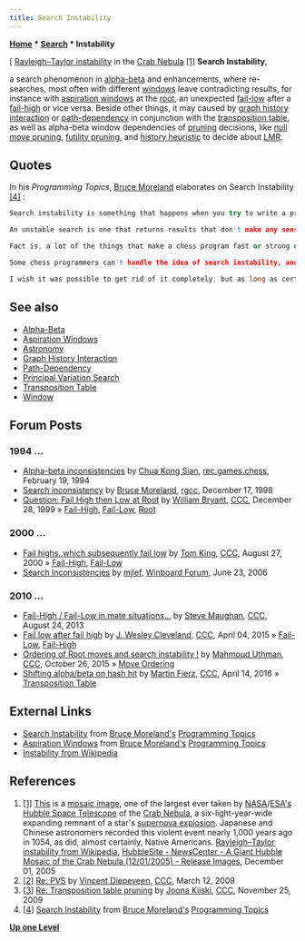 ```yaml
---
title: Search Instability
---
```

**[Home](Home "Home") \* [Search](Search "Search") \* Instability**



[ [Rayleigh–Taylor instability](https://en.wikipedia.org/wiki/Rayleigh%E2%80%93Taylor_instability) in the [Crab Nebula](https://en.wikipedia.org/wiki/Crab_Nebula) <a id="cite-note-1" href="#cite-ref-1">[1]</a>
**Search Instability**,  

a search phenomenon in [alpha-beta](Alpha-Beta "Alpha-Beta") and enhancements, where re-searches, most often with different [windows](Window "Window") leave contradicting results, for instance with [aspiration windows](Aspiration_Windows "Aspiration Windows") at the [root](Root "Root"), an unexpected [fail-low](Fail-Low "Fail-Low") after a [fail-high](Fail-High "Fail-High") or vice versa. Beside other things, it may caused by [graph history interaction](Graph_History_Interaction "Graph History Interaction") or [path-dependency](Path-Dependency "Path-Dependency") in conjunction with the [transposition table](Transposition_Table "Transposition Table"), as well as alpha-beta window dependencies of [pruning](Pruning "Pruning") decisions, like [null move pruning](Null_Move_Pruning "Null Move Pruning"), [futility pruning](Futility_Pruning "Futility Pruning"), and [history heuristic](History_Heuristic "History Heuristic") to decide about [LMR](Late_Move_Reductions "Late Move Reductions"). 



## Quotes


In his *Programming Topics*, [Bruce Moreland](Bruce_Moreland "Bruce Moreland") elaborates on Search Instability <a id="cite-note-4" href="#cite-ref-4">[4]</a> :




```C++
Search instability is something that happens when you try to write a program that is strong, as opposed to one that is perfect. There are many causes of instability, and I will discuss how various search enhancements can lead to instability, when I discuss those enhancements. A few other search techniques must take into account the possibility of instability.

```


```C++
An unstable search is one that returns results that don't make any sense. You have an alpha-beta window of (5, 25) and fail high. So you re-search with (24, INFINITY) and fail low. This shouldn't happen, because the fail-high indicated very clearly that the score should be 25 or better. How can you fail low?

```


```C++
Fact is, a lot of the things that make a chess program fast or strong do sleazy things that result in searches returning slightly different values when called with different windows, and if you aren't expecting the values you get, you can crash or have a bug that might make your program play a dumb move.

```


```C++
Some chess programmers can't handle the idea of search instability, and they are willing to let very good search techniques go in order to avoid it, or in order to think that they are avoiding it.

```


```C++
I wish it was possible to get rid of it completely, but as long as certain very basic techniques are used, it will be a problem. I think that the solution is to defend against crashes and bad behavior, then try to put it out of your mind. 

```

## See also


* [Alpha-Beta](Alpha-Beta "Alpha-Beta")
* [Aspiration Windows](Aspiration_Windows "Aspiration Windows")
* [Astronomy](Category:Astronomy "Category:Astronomy")
* [Graph History Interaction](Graph_History_Interaction "Graph History Interaction")
* [Path-Dependency](Path-Dependency "Path-Dependency")
* [Principal Variation Search](Principal_Variation_Search "Principal Variation Search")
* [Transposition Table](Transposition_Table "Transposition Table")
* [Window](Window "Window")


## Forum Posts


### 1994 ...


* [Alpha-beta inconsistencies](http://groups.google.com/group/rec.games.chess/browse_frm/thread/b5f847cde3d26fd6) by [Chua Kong Sian](Chua_Kong_Sian "Chua Kong Sian"), [rec.games.chess](Computer_Chess_Forums "Computer Chess Forums"), February 19, 1994
* [Search inconsistency](http://groups.google.com/group/rec.games.chess.computer/browse_frm/thread/2f916d80413c656f) by [Bruce Moreland](Bruce_Moreland "Bruce Moreland"), [rgcc](Computer_Chess_Forums "Computer Chess Forums"), December 17, 1998
* [Question: Fail High then Low at Root](https://www.stmintz.com/ccc/index.php?id=84651) by [William Bryant](William_Bryant "William Bryant"), [CCC](CCC "CCC"), December 28, 1999 » [Fail-High](Fail-High "Fail-High"), [Fail-Low](Fail-Low "Fail-Low"), [Root](Root "Root")


### 2000 ...


* [Fail highs..which subsequently fail low](https://www.stmintz.com/ccc/index.php?id=126878) by [Tom King](Tom_King "Tom King"), [CCC](CCC "CCC"), August 27, 2000 » [Fail-High](Fail-High "Fail-High"), [Fail-Low](Fail-Low "Fail-Low")
* [Search Inconsistencies](http://www.open-aurec.com/wbforum/viewtopic.php?f=4&t=5072) by [mjlef](Mark_Lefler "Mark Lefler"), [Winboard Forum](Computer_Chess_Forums "Computer Chess Forums"), June 23, 2006


### 2010 ...


* [Fail-High / Fail-Low in mate situations...](http://www.talkchess.com/forum/viewtopic.php?t=49081) by [Steve Maughan](Steve_Maughan "Steve Maughan"), [CCC](CCC "CCC"), August 24, 2013
* [Fail low after fail high](http://www.talkchess.com/forum/viewtopic.php?t=55889) by [J. Wesley Cleveland](index.php?title=J._Wesley_Cleveland&action=edit&redlink=1 "J. Wesley Cleveland (page does not exist)"), [CCC](CCC "CCC"), April 04, 2015 » [Fail-Low](Fail-Low "Fail-Low"), [Fail-High](Fail-High "Fail-High")
* [Ordering of Root moves and search instability !](http://www.talkchess.com/forum/viewtopic.php?t=58055) by [Mahmoud Uthman](index.php?title=Mahmoud_Uthman&action=edit&redlink=1 "Mahmoud Uthman (page does not exist)"), [CCC](CCC "CCC"), October 26, 2015 » [Move Ordering](Move_Ordering "Move Ordering")
* [Shifting alpha/beta on hash hit](http://www.talkchess.com/forum/viewtopic.php?t=59856) by [Martin Fierz](Martin_Fierz "Martin Fierz"), [CCC](CCC "CCC"), April 14, 2016 » [Transposition Table](Transposition_Table "Transposition Table")


## External Links


* [Search Instability](http://web.archive.org/web/20070704214238/www.seanet.com/%7Ebrucemo/topics/instability.htm) from [Bruce Moreland's](Bruce_Moreland "Bruce Moreland") [Programming Topics](http://web.archive.org/web/20070811182741/www.seanet.com/%7Ebrucemo/topics/topics.htm)
* [Aspiration Windows](http://web.archive.org/web/20070705134903/www.seanet.com/%7Ebrucemo/topics/aspiration.htm) from [Bruce Moreland's](Bruce_Moreland "Bruce Moreland") [Programming Topics](http://web.archive.org/web/20070811182741/www.seanet.com/%7Ebrucemo/topics/topics.htm)
* [Instability from Wikipedia](https://en.wikipedia.org/wiki/Instability)


## References


 1. <a id="cite-ref-1" href="#cite-note-1">[1]</a> [This](https://en.wikipedia.org/wiki/File:Crab_Nebula.jpg) is a [mosaic image](https://en.wikipedia.org/wiki/Photographic_mosaic), one of the largest ever taken by [NASA](https://en.wikipedia.org/wiki/NASA)/[ESA's](https://en.wikipedia.org/wiki/European_Space_Agency) [Hubble Space Telescope](https://en.wikipedia.org/wiki/Hubble_Space_Telescope) of the [Crab Nebula](https://en.wikipedia.org/wiki/Crab_Nebula), a six-light-year-wide expanding remnant of a star's [supernova explosion](https://en.wikipedia.org/wiki/Supernova). Japanese and Chinese astronomers recorded this violent event nearly 1,000 years ago in 1054, as did, almost certainly, Native Americans. [Rayleigh–Taylor instability from Wikipedia](https://en.wikipedia.org/wiki/Rayleigh%E2%80%93Taylor_instability), [HubbleSite - NewsCenter - A Giant Hubble Mosaic of the Crab Nebula (12/01/2005) - Release Images](http://hubblesite.org/newscenter/archive/releases/2005/37/image/a/), December 01, 2005 
2. <a id="cite-ref-2" href="#cite-note-2">[2]</a> [Re: PVS](http://www.talkchess.com/forum/viewtopic.php?topic_view=threads&p=254862) by [Vincent Diepeveen](Vincent_Diepeveen "Vincent Diepeveen"), [CCC](CCC "CCC"), March 12, 2009
3. <a id="cite-ref-3" href="#cite-note-3">[3]</a> [Re: Transposition table pruning](http://www.talkchess.com/forum/viewtopic.php?topic_view=threads&p=305236&t=30788) by [Joona Kiiski](Joona_Kiiski "Joona Kiiski"), [CCC](CCC "CCC"), November 25, 2009
4. <a id="cite-ref-4" href="#cite-note-4">[4]</a> [Search Instability](http://web.archive.org/web/20070704214238/www.seanet.com/%7Ebrucemo/topics/instability.htm) from [Bruce Moreland's](Bruce_Moreland "Bruce Moreland") [Programming Topics](http://web.archive.org/web/20070811182741/www.seanet.com/%7Ebrucemo/topics/topics.htm)

**[Up one Level](Search "Search")**







 
